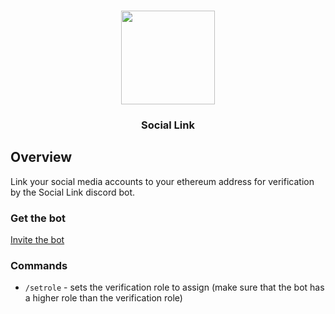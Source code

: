 <p align="center">
   <br/>
   <a href="https://social-link.xyz" target="_blank"><img width="150px" src="https://social-link.xyz/social-link-1024.png" /></a>
   <h3 align="center">Social Link</h3>
</p>

## Overview

Link your social media accounts to your ethereum address for verification by the Social Link discord bot.

### Get the bot

[Invite the bot](https://discord.com/api/oauth2/authorize?client_id=1099405375624728597&permissions=2415921152&scope=bot)

### Commands

- `/setrole` - sets the verification role to assign (make sure that the bot has a higher role than the verification role)
